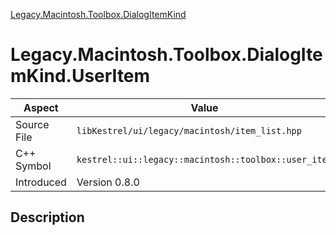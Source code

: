 [Legacy.Macintosh.Toolbox.DialogItemKind](index.md)
# Legacy.Macintosh.Toolbox.DialogItemKind.UserItem
| Aspect | Value |
| --- | --- |
| Source File | `libKestrel/ui/legacy/macintosh/item_list.hpp` |
| C++ Symbol | `kestrel::ui::legacy::macintosh::toolbox::user_item` |
| Introduced | Version 0.8.0 |
## Description
